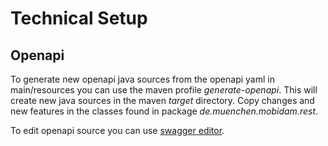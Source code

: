 # Technical Setup
## Openapi
To generate new openapi java sources from the openapi yaml in main/resources you can use the maven profile _generate-openapi_.
This will create new java sources in the maven _target_ directory. 
Copy changes and new features in the classes found in package _de.muenchen.mobidam.rest_.

To edit openapi source you can use [swagger editor](https://editor.swagger.io).